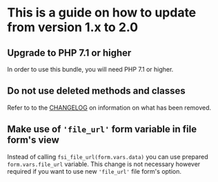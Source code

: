 # This is a guide on how to update from version 1.x to 2.0

## Upgrade to PHP 7.1 or higher

In order to use this bundle, you will need PHP 7.1 or higher.

## Do not use deleted methods and classes

Refer to to the [CHANGELOG](CHANGELOG-2.0.md) on information on what has been
removed.

## Make use of `'file_url'` form variable in file form's view

Instead of calling `fsi_file_url(form.vars.data)` you can use prepared
`form.vars.file_url` variable. This change is not necessary however required
if you want to use new `'file_url'` file form's option.
